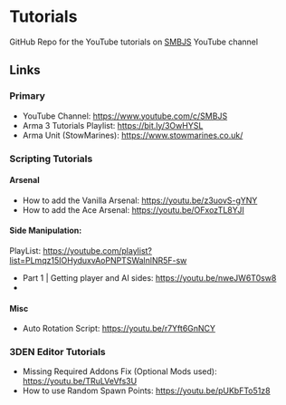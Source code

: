# Tutorials
GitHub Repo for the YouTube tutorials on [SMBJS]([url](https://www.youtube.com/c/SMBJS)) YouTube channel
## Links
### Primary
- YouTube Channel: https://www.youtube.com/c/SMBJS  
- Arma 3 Tutorials Playlist: https://bit.ly/3OwHYSL
- Arma Unit (StowMarines): https://www.stowmarines.co.uk/

### Scripting Tutorials
#### Arsenal
- How to add the Vanilla Arsenal: https://youtu.be/z3uovS-gYNY  
- How to add the Ace Arsenal: https://youtu.be/OFxozTL8YJI

#### Side Manipulation: 
PlayList: https://youtube.com/playlist?list=PLmqz15IOHyduxvAoPNPTSWalnlNR5F-sw
- Part 1 | Getting player and AI sides: https://youtu.be/nweJW6T0sw8
- 

#### Misc
- Auto Rotation Script: https://youtu.be/r7Yft6GnNCY

### 3DEN Editor Tutorials
- Missing Required Addons Fix (Optional Mods used): https://youtu.be/TRuLVeVfs3U
- How to use Random Spawn Points: https://youtu.be/pUKbFTo51z8
